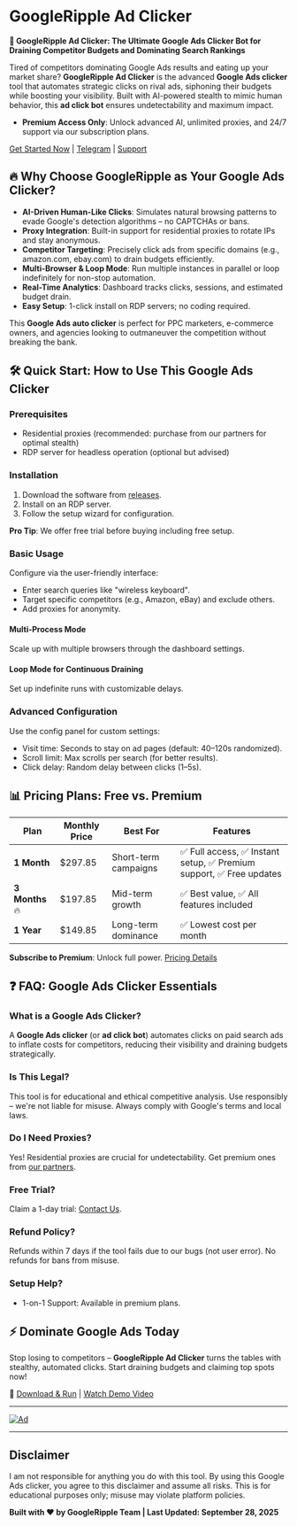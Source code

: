 # GoogleRipple Ad Clicker

**🚀 GoogleRipple Ad Clicker: The Ultimate Google Ads Clicker Bot for Draining Competitor Budgets and Dominating Search Rankings**

Tired of competitors dominating Google Ads results and eating up your market share? **GoogleRipple Ad Clicker** is the advanced **Google Ads clicker** tool that automates strategic clicks on rival ads, siphoning their budgets while boosting your visibility. Built with AI-powered stealth to mimic human behavior, this **ad click bot** ensures undetectability and maximum impact.

- **Premium Access Only**: Unlock advanced AI, unlimited proxies, and 24/7 support via our subscription plans.

[Get Started Now](https://googleripple.com/) | [Telegram](https://t.me/googleripple) | [Support](https://t.me/googlerippleadmin)

## 🔥 Why Choose GoogleRipple as Your Google Ads Clicker?

- **AI-Driven Human-Like Clicks**: Simulates natural browsing patterns to evade Google's detection algorithms – no CAPTCHAs or bans.
- **Proxy Integration**: Built-in support for residential proxies to rotate IPs and stay anonymous.
- **Competitor Targeting**: Precisely click ads from specific domains (e.g., amazon.com, ebay.com) to drain budgets efficiently.
- **Multi-Browser & Loop Mode**: Run multiple instances in parallel or loop indefinitely for non-stop automation.
- **Real-Time Analytics**: Dashboard tracks clicks, sessions, and estimated budget drain.
- **Easy Setup**: 1-click install on RDP servers; no coding required.

This **Google Ads auto clicker** is perfect for PPC marketers, e-commerce owners, and agencies looking to outmaneuver the competition without breaking the bank.

## 🛠 Quick Start: How to Use This Google Ads Clicker

### Prerequisites
- Residential proxies (recommended: purchase from our partners for optimal stealth)
- RDP server for headless operation (optional but advised)

### Installation
1. Download the software from [releases](https://github.com/googleripple/Google-Ads-Click-Bot/releases/tag/google-ads-clicker).
2. Install on an RDP server.
3. Follow the setup wizard for configuration.

**Pro Tip**: We offer free trial before buying including free setup.

### Basic Usage
Configure via the user-friendly interface:
- Enter search queries like "wireless keyboard".
- Target specific competitors (e.g., Amazon, eBay) and exclude others.
- Add proxies for anonymity.

#### Multi-Process Mode
Scale up with multiple browsers through the dashboard settings.

#### Loop Mode for Continuous Draining
Set up indefinite runs with customizable delays.

### Advanced Configuration
Use the config panel for custom settings:
- Visit time: Seconds to stay on ad pages (default: 40–120s randomized).
- Scroll limit: Max scrolls per search (for better results).
- Click delay: Random delay between clicks (1–5s).

## 📊 Pricing Plans: Free vs. Premium

| Plan | Monthly Price | Best For | Features |
|------|-------------|----------|----------|
| **1 Month** | $297.85 | Short-term campaigns | ✅ Full access, ✅ Instant setup, ✅ Premium support, ✅ Free updates |
| **3 Months** 🔥 | $197.85 | Mid-term growth | ✅ Best value, ✅ All features included |
| **1 Year** | $149.85 | Long-term dominance | ✅ Lowest cost per month |

**Subscribe to Premium**: Unlock full power. [Pricing Details](https://googleripple.com/)

## ❓ FAQ: Google Ads Clicker Essentials

### What is a Google Ads Clicker?
A **Google Ads clicker** (or **ad click bot**) automates clicks on paid search ads to inflate costs for competitors, reducing their visibility and draining budgets strategically.

### Is This Legal?
This tool is for educational and ethical competitive analysis. Use responsibly – we're not liable for misuse. Always comply with Google's terms and local laws.

### Do I Need Proxies?
Yes! Residential proxies are crucial for undetectability. Get premium ones from [our partners](https://googleripple.com/).

### Free Trial?
Claim a 1-day trial: [Contact Us](https://t.me/googleripple).

### Refund Policy?
Refunds within 7 days if the tool fails due to our bugs (not user error). No refunds for bans from misuse.

### Setup Help?
- 1-on-1 Support: Available in premium plans.

## ⚡ Dominate Google Ads Today
Stop losing to competitors – **GoogleRipple Ad Clicker** turns the tables with stealthy, automated clicks. Start draining budgets and claiming top spots now!

🚀 [Download & Run](https://github.com/googleripple/Google-Ads-Click-Bot/releases/tag/google-ads-clicker) | [Watch Demo Video](https://youtu.be/)

---

[![Ad](https://github.com/user-attachments/assets/27a4caf9-141c-488d-9699-68e3d96ea77d)](https://googleripple.com)

---

## Disclaimer
I am not responsible for anything you do with this tool. By using this Google Ads clicker, you agree to this disclaimer and assume all risks. This is for educational purposes only; misuse may violate platform policies.

**Built with ❤️ by GoogleRipple Team | Last Updated: September 28, 2025**
